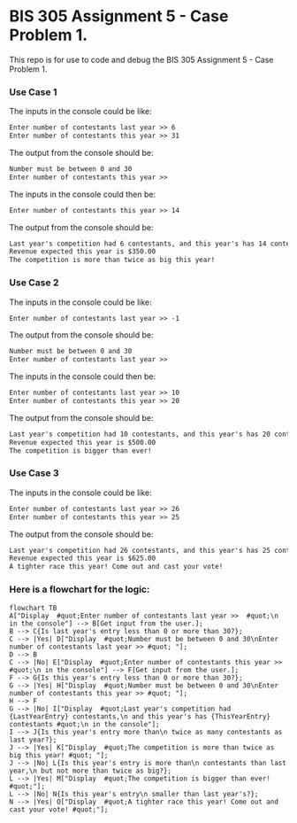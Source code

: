 # BIS 305 Assignment 5 - Case Problem 1.

This repo is for use to code and debug the BIS 305 Assignment 5 - Case Problem 1.

### Use Case 1

The inputs in the console could be like:
```html
Enter number of contestants last year >> 6
Enter number of contestants this year >> 31
```

The output from the console should be:
```html
Number must be between 0 and 30
Enter number of contestants this year >> 
```

The inputs in the console could then be:
```html
Enter number of contestants this year >> 14
```

The output from the console should be:
```html
Last year's competition had 6 contestants, and this year's has 14 contestants
Revenue expected this year is $350.00
The competition is more than twice as big this year!
```

### Use Case 2

The inputs in the console could be like:
```html
Enter number of contestants last year >> -1
```

The output from the console should be:
```html
Number must be between 0 and 30
Enter number of contestants last year >> 
```

The inputs in the console could then be:
```html
Enter number of contestants last year >> 10
Enter number of contestants this year >> 20
```

The output from the console should be:
```html
Last year's competition had 10 contestants, and this year's has 20 contestants
Revenue expected this year is $500.00
The competition is bigger than ever!
```

### Use Case 3

The inputs in the console could be like:
```html
Enter number of contestants last year >> 26
Enter number of contestants this year >> 25
```

The output from the console should be:
```html
Last year's competition had 26 contestants, and this year's has 25 contestants
Revenue expected this year is $625.00
A tighter race this year! Come out and cast your vote!
```

### Here is a flowchart for the logic:  
<!-- below from https://github.com/mermaid-js/mermaid -->
```mermaid
flowchart TB
A["Display  #quot;Enter number of contestants last year >>  #quot;\n in the console"] --> B[Get input from the user.];
B --> C{Is last year's entry less than 0 or more than 30?};
C --> |Yes| D["Display  #quot;Number must be between 0 and 30\nEnter number of contestants last year >> #quot; "];
D --> B
C --> |No| E["Display  #quot;Enter number of contestants this year >> #quot;\n in the console"] --> F[Get input from the user.];
F --> G{Is this year's entry less than 0 or more than 30?};
G --> |Yes| H["Display  #quot;Number must be between 0 and 30\nEnter number of contestants this year >> #quot; "];
H --> F
G --> |No| I["Display  #quot;Last year's competition had {LastYearEntry} contestants,\n and this year's has {ThisYearEntry} contestants #quot;\n in the console"];
I --> J{Is this year's entry more than\n twice as many contestants as last year?};
J --> |Yes| K["Display  #quot;The competition is more than twice as big this year! #quot; "];
J --> |No| L{Is this year's entry is more than\n contestants than last year,\n but not more than twice as big?};
L --> |Yes| M["Display  #quot;The competition is bigger than ever! #quot;"];
L --> |No| N{Is this year's entry\n smaller than last year's?};
N --> |Yes| O["Display  #quot;A tighter race this year! Come out and cast your vote! #quot;"];
```
